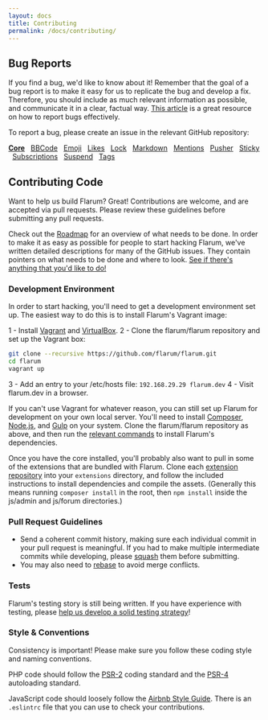 ```yaml
---
layout: docs
title: Contributing
permalink: /docs/contributing/
---
```

## Bug Reports

If you find a bug, we'd like to know about it! Remember that the goal of a bug report is to make it easy for us to replicate the bug and develop a fix. Therefore, you should include as much relevant information as possible, and communicate it in a clear, factual way. [This article](http://www.chiark.greenend.org.uk/~sgtatham/bugs.html) is a great resource on how to report bugs effectively.

To report a bug, please create an issue in the relevant GitHub repository:

[**Core**](https://github.com/flarum/core) &nbsp; [BBCode](https://github.com/flarum/bbcode) &nbsp; [Emoji](https://github.com/flarum/emoji) &nbsp; [Likes](https://github.com/flarum/likes) &nbsp; [Lock](https://github.com/flarum/lock) &nbsp; [Markdown](https://github.com/flarum/markdown) &nbsp; [Mentions](https://github.com/flarum/mentions) &nbsp; [Pusher](https://github.com/flarum/pusher) &nbsp; [Sticky](https://github.com/flarum/sticky) &nbsp; [Subscriptions](https://github.com/flarum/Subscriptions) &nbsp; [Suspend](https://github.com/flarum/suspend) &nbsp; [Tags](https://github.com/flarum/tags)

## Contributing Code

Want to help us build Flarum? Great! Contributions are welcome, and are accepted via pull requests. Please review these guidelines before submitting any pull requests.

Check out the [Roadmap](https://github.com/flarum/core/issues/74) for an overview of what needs to be done. In order to make it as easy as possible for people to start hacking Flarum, we've written detailed descriptions for many of the GitHub issues. They contain pointers on what needs to be done and where to look. [See if there's anything that you'd like to do!](https://github.com/flarum/core/issues?q=is%3Aopen+is%3Aissue+label%3A%22Good+for+New+Contributors%22)

### Development Environment

In order to start hacking, you'll need to get a development environment set up. The easiest way to do this is to install Flarum's Vagrant image:

1 - Install [Vagrant](https://www.vagrantup.com) and [VirtualBox](https://www.virtualbox.org).
2 - Clone the flarum/flarum repository and set up the Vagrant box:

```bash
git clone --recursive https://github.com/flarum/flarum.git
cd flarum
vagrant up
```

3 - Add an entry to your /etc/hosts file: `192.168.29.29 flarum.dev`
4 - Visit flarum.dev in a browser.

If you can't use Vagrant for whatever reason, you can still set up Flarum for development on your own local server. You'll need to install [Composer](), [Node.js](), and [Gulp]() on your system. Clone the flarum/flarum repository as above, and then run the [relevant commands](https://github.com/flarum/flarum/blob/master/flarum/vagrant/environment.sh) to install Flarum's dependencies.

Once you have the core installed, you'll probably also want to pull in some of the extensions that are bundled with Flarum. Clone each [extension repository](https://github.com/flarum) into your `extensions` directory, and follow the included instructions to install dependencies and compile the assets. (Generally this means running `composer install` in the root, then `npm install` inside the js/admin and js/forum directories.)

### Pull Request Guidelines

* Send a coherent commit history, making sure each individual commit in your pull request is meaningful. If you had to make multiple intermediate commits while developing, please [squash](http://git-scm.com/book/en/Git-Tools-Rewriting-History) them before submitting.
* You may also need to [rebase](http://git-scm.com/book/en/Git-Branching-Rebasing) to avoid merge conflicts.

### Tests

Flarum's testing story is still being written. If you have experience with testing, please [help us develop a solid testing strategy](https://github.com/flarum/core/issues/)!

### Style & Conventions

Consistency is important! Please make sure you follow these coding style and naming conventions.

PHP code should follow the [PSR-2](https://github.com/php-fig/fig-standards/blob/master/accepted/PSR-2-coding-style-guide.md) coding standard and the [PSR-4](https://github.com/php-fig/fig-standards/blob/master/accepted/PSR-4-autoloader.md) autoloading standard.

JavaScript code should loosely follow the [Airbnb Style Guide](https://github.com/airbnb/javascript). There is an `.eslintrc` file that you can use to check your contributions.

<!-- TODO: CSS style/naming conventions, database columns, translation keys -->
